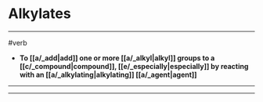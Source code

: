 # Alkylates
---
#verb
- **To [[a/_add|add]] one or more [[a/_alkyl|alkyl]] groups to a [[c/_compound|compound]], [[e/_especially|especially]] by reacting with an [[a/_alkylating|alkylating]] [[a/_agent|agent]]**
---
---

